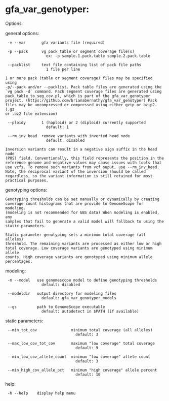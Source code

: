 # gfa_var_genotyper:

Options:

  general options:

     -v --var       gfa variants file (required)

     -p --pack      vg pack table or segment coverage file(s)
                      ex: -p sample.1.pack.table sample.2.pack.table

     --packlist     text file containing list of pack file paths
                      1 file per line

    1 or more pack (table or segment coverage) files may be specified using
    -p/--pack and/or --packlist. Pack table files are generated using the
    `vg pack -d` command. Pack segment coverage files are generated using
    pack_table_to_seg_cov.pl, which is part of the gfa_var_genotyper
    project. (https://github.com/brianabernathy/gfa_var_genotyper) Pack
    files may be uncompressed or compressed using either gzip or bzip2. (.gz
    or .bz2 file extension)

     --ploidy       1 (haploid) or 2 (diploid) currently supported
                      default: 1

     --rm_inv_head  remove variants with inverted head node
                      default: disabled

    Inversion variants can result in a negative sign suffix in the head node
    (POS) field. Conventionally, this field represents the position in the
    reference genome and negative values may cause issues with tools that
    use vcfs. To remove such variants from vcf ouput, use --rm_inv_head.
    Note, the reciprocal variant of the inversion should be called
    regardless, so the variant information is still retained for most
    practical purposes.

  genotyping options:

    Genotyping thresholds can be set manually or dynamically by creating
    coverage count histograms that are provide to GenomeScope for modeling.
    (modeling is not recommended for GBS data) When modeling is enabled, any
    samples that fail to generate a valid model will fallback to using the
    static parameters.

    Static parameter genotyping sets a minimum total coverage (all alleles)
    threshold. The remaining variants are processed as either low or high
    total coverage. Low coverage variants are genotyped using minimum allele
    counts. High coverage variants are genotyped using minimum allele
    percentages.

   modeling:

     -m --model   use genomescope model to define genotyping thresholds
                    default: disabled

     --modeldir   output directory for modeling files
                    default: gfa_var_genotyper_models

     --gs         path to GenomeScope executable
                    default: autodetect in $PATH (if available)

   static parameters:

     --min_tot_cov               minimum total coverage (all alleles)
                                   default: 3

     --max_low_cov_tot_cov       maximum "low coverage" total coverage
                                   default: 9

     --min_low_cov_allele_count  minimum "low coverage" allele count
                                   default: 3

     --min_high_cov_allele_pct   minimum "high coverage" allele percent
                                   default: 10

  help:

     -h --help    display help menu
